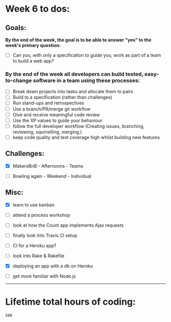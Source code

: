 # Week 6 to dos:

## Goals:

**By the end of the week, the goal is to be able to answer "yes" to the week's primary question:**

- [ ] Can you, with only a specification to guide you, work as part of a team to build a web app?


### By the end of the week all developers can build tested, easy-to-change software in a team using these processes:

- [ ] Break down projects into tasks and allocate them to pairs
- [ ] Build to a specification (rather than challenges)
- [ ] Run stand-ups and retrospectives
- [ ] Use a branch/PR/merge git workflow
- [ ] Give and receive meaningful code review
- [ ] Use the XP values to guide your behaviour
- [ ] follow the full developer workflow (Creating issues, branching, reviewing, squirrelling, merging.)
- [ ] keep code quality and test coverage high whilst building new features

## Challenges:

- [x] MakersBnB - Afternoons - Teams
- [ ] Bowling again - Weekend - Individual


## Misc:

- [x] learn to use kanban
- [ ] attend a process workshop
- [ ] look at how the Count app implements Ajax requests 
- [ ] finally look into Travis CI setup
- [ ] CI for a Heroku app?
- [ ] look into Rake & Rakefile
- [x] deploying an app with a db on Heroku
- [ ] get more familiar with Node.js







---

# Lifetime total hours of coding:

```
568
```
